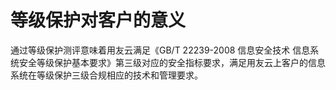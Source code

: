 # 等级保护对客户的意义

通过等级保护测评意味着用友云满足《GB/T 22239-2008 信息安全技术 信息系统安全等级保护基本要求》第三级对应的安全指标要求，满足用友云上客户的信息系统在等级保护三级合规相应的技术和管理要求。
